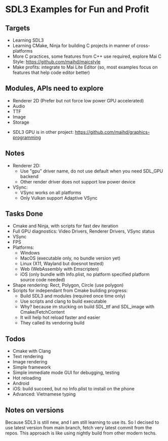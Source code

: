 # SDL3 Examples for Fun and Profit

## Targets
- Learning SDL3
- Learning CMake, Ninja for building C projects in manner of cross-platforms
- More C practices, some features from C++ use required, explore Mai C Style: https://github.com/maihd/maicstyle
- Make profits: integrate to Mai Lite Editor (so, most examples focus on features that help code editor better)

## Modules, APIs need to explore
- Renderer 2D (Prefer but not force low power GPU accelerated)
- Audio
- TTF
- Image
- Storage
* SDL3 GPU is in other project: https://github.com/maihd/graphics-programming 

## Notes
- Renderer 2D: 
    - Use "gpu" driver name, do not use default when you need SDL_GPU backend
    - Other render driver does not support low power device
- VSync:
    - VSync works on all platforms
    - Only Vulkan support Adaptive VSync

## Tasks Done
- Cmake and Ninja, with scripts for fast dev iteration
- Full GPU diagnostics: Video Drivers, Renderer Drivers, VSync status
- VSync
- FPS
- Platforms: 
    - Windows
    - MacOS (executable only, no bundle version yet)
    - Linux (X11, Wayland but doesnot tested)
    - Web (WebAssembly with Emscripten)
    - iOS (only bundle with Info.plist, no platform specified platform source code needed)
- Shape rendering: Rect, Polygon, Circle (use polygon)
- Scripts for independant from Cmake building progress:
    - Build SDL3 and modules (required once time only)
    - Use scripts and clang to build executable
    - Why? because im stucking on build SDL_ttf and SDL_image with Cmake/FetchContent
    - It will help hot reload faster and easier
    - They called its vendoring build

## Todos
- Cmake with Clang
- Text rendering
- Image rendering
- Simple framework
- Simple immediate mode GUI for debugging, testing
- Hot reloading
- Android
- iOS: build succeed, but no Info.plist to install on the phone
- Advanced: Vietnamese typing

## Notes on versions
Because SDL3 is still new, and I am still learning to use its. So I decised to use latest version from main branch, fetch very latest commit from the repos. This approach is like using nightly build from other modern techs.